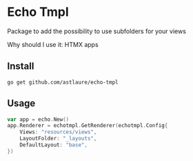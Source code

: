 # Echo Tmpl

Package to add the possibility to use subfolders for your views

Why should I use it: HTMX apps

## Install

`go get github.com/astlaure/echo-tmpl`

## Usage

```go
var app = echo.New()
app.Renderer = echotmpl.GetRenderer(echotmpl.Config{
    Views: "resources/views",
    LayoutFolder: "_layouts",
    DefaultLayout: "base",
})
```
